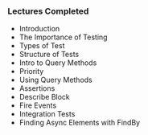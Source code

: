 ### Lectures Completed ###

* Introduction
* The Importance of Testing
* Types of Test
* Structure of Tests
* Intro to Query Methods
* Priority
* Using Query Methods
* Assertions
* Describe Block
* Fire Events
* Integration Tests
* Finding Async Elements with FindBy